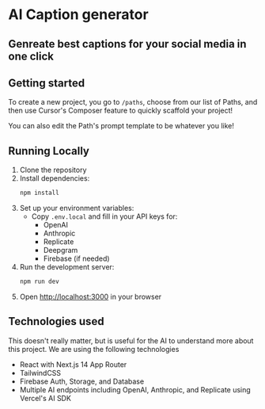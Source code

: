 # AI Caption generator 

## Genreate best captions for your social media  in one click

## Getting started
To create a new project, you go to `/paths`, choose from our list of Paths, and then use Cursor's Composer feature to quickly scaffold your project!

You can also edit the Path's prompt template to be whatever you like!

## Running Locally

1. Clone the repository
2. Install dependencies:
   ```bash
   npm install
   ```
3. Set up your environment variables:
   - Copy `.env.local` and fill in your API keys for:
     - OpenAI
     - Anthropic
     - Replicate
     - Deepgram
     - Firebase (if needed)
4. Run the development server:
   ```bash
   npm run dev
   ```
5. Open [http://localhost:3000](http://localhost:3000) in your browser

## Technologies used
This doesn't really matter, but is useful for the AI to understand more about this project. We are using the following technologies
- React with Next.js 14 App Router
- TailwindCSS
- Firebase Auth, Storage, and Database
- Multiple AI endpoints including OpenAI, Anthropic, and Replicate using Vercel's AI SDK
